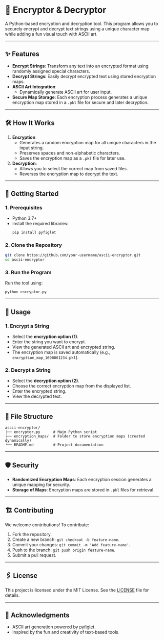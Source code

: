 # 🔐 Encryptor & Decryptor

A Python-based encryption and decryption tool. This program allows you to securely encrypt and decrypt text strings using a unique character map while adding a fun visual touch with ASCII art.

---

## ✨ Features
- **Encrypt Strings**: Transform any text into an encrypted format using randomly assigned special characters.
- **Decrypt Strings**: Easily decrypt encrypted text using stored encryption maps.
- **ASCII Art Integration**:
  - Dynamically generate ASCII art for user input.
- **Secure Map Storage**: Each encryption process generates a unique encryption map stored in a `.pkl` file for secure and later decryption.

---

## 🛠️ How It Works
1. **Encryption**:
   - Generates a random encryption map for all unique characters in the input string.
   - Preserves spaces and non-alphabetic characters.
   - Saves the encryption map as a `.pkl` file for later use.
2. **Decryption**:
   - Allows you to select the correct map from saved files.
   - Reverses the encryption map to decrypt the text.

---

## 🚀 Getting Started

### 1. Prerequisites
- Python 3.7+
- Install the required libraries:
  ```bash
  pip install pyfiglet
  ```

### 2. Clone the Repository
```bash
git clone https://github.com/your-username/ascii-encryptor.git
cd ascii-encryptor
```

### 3. Run the Program
Run the tool using:
```bash
python encryptor.py
```

---

## 📝 Usage

### 1. Encrypt a String
- Select the **encryption option (1)**.
- Enter the string you want to encrypt.
- View the generated ASCII art and encrypted string.
- The encryption map is saved automatically (e.g., `encryption_map_1690001234.pkl`).

### 2. Decrypt a String
- Select the **decryption option (2)**.
- Choose the correct encryption map from the displayed list.
- Enter the encrypted string.
- View the decrypted text.

---

## 📂 File Structure
```plaintext
ascii-encryptor/
├── encryptor.py      # Main Python script
├── encryption_maps/  # Folder to store encryption maps (created dynamically)
└── README.md         # Project documentation
```

---

## 🛡️ Security
- **Randomized Encryption Maps**: Each encryption session generates a unique mapping for security.
- **Storage of Maps**: Encryption maps are stored in `.pkl` files for retrieval.

---

## 🏗️ Contributing
We welcome contributions! To contribute:
1. Fork the repository.
2. Create a new branch: `git checkout -b feature-name`.
3. Commit your changes: `git commit -m 'Add feature-name'`.
4. Push to the branch: `git push origin feature-name`.
5. Submit a pull request.

---

## 🖇️ License
This project is licensed under the MIT License. See the [LICENSE](LICENSE) file for details.

---

## 💬 Acknowledgments
- ASCII art generation powered by [pyfiglet](https://github.com/pwaller/pyfiglet).
- Inspired by the fun and creativity of text-based tools.
